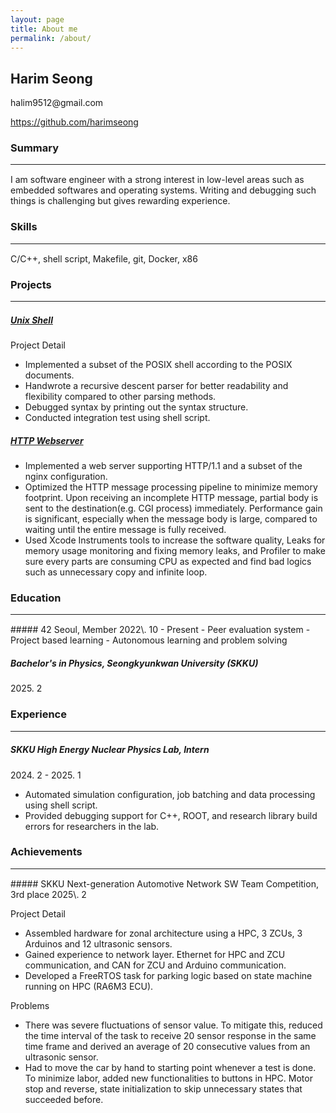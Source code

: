 ```yaml
---
layout: page
title: About me
permalink: /about/
---
```


## Harim Seong
<p>halim9512@gmail.com</p><p style="text-align: left"><a href="https://github.com/harimseong">https://github.com/harimseong</a></p>

### Summary
<hr style="border: none; border-bottom: 1px solid white;">
I am software engineer with a strong interest in low-level areas such as embedded softwares and operating systems. Writing and debugging such things is challenging but gives rewarding experience.

### Skills
<hr style="border: none; border-bottom: 1px solid white;">
C/C++, shell script, Makefile, git, Docker, x86 


### Projects
<hr style="border: none; border-bottom: 1px solid white;">

##### [Unix Shell](https://github.com/harimseong/shell_project)
Project Detail
- Implemented a subset of the POSIX shell according to the POSIX documents.
- Handwrote a recursive descent parser for better readability and flexibility compared to other parsing methods.
- Debugged syntax by printing out the syntax structure.
- Conducted integration test using shell script.

##### [HTTP Webserver](https://github.com/harimseong/HTTP_server)
- Implemented a web server supporting HTTP/1.1 and a subset of the nginx configuration.
- Optimized the HTTP message processing pipeline to minimize memory footprint. Upon receiving an incomplete HTTP message, partial body is sent to the destination(e.g. CGI process) immediately. Performance gain is significant, especially when the message body is large, compared to waiting until the entire message is fully received.
- Used Xcode Instruments tools to increase the software quality, Leaks for memory usage monitoring and fixing memory leaks, and Profiler to make sure every parts are consuming CPU as expected and find bad logics such as unnecessary copy and infinite loop.


### Education
<hr style="border: none; border-bottom: 1px solid white;">
##### 42 Seoul, Member
2022\. 10 - Present
- Peer evaluation system
- Project based learning
- Autonomous learning and problem solving


##### Bachelor's in Physics, Seongkyunkwan University (SKKU)
2025\. 2

### Experience
<hr style="border: none; border-bottom: 1px solid white;">

##### SKKU High Energy Nuclear Physics Lab, Intern
2024\. 2 - 2025. 1

- Automated simulation configuration, job batching and data processing using shell script.
- Provided debugging support for C++, ROOT, and research library build errors for researchers in the lab.


### Achievements
<hr style="border: none; border-bottom: 1px solid white;">
##### SKKU Next-generation Automotive Network SW Team Competition, 3rd place
2025\. 2

Project Detail
- Assembled hardware for zonal architecture using a HPC, 3 ZCUs, 3 Arduinos and 12 ultrasonic sensors.
- Gained experience to network layer. Ethernet for HPC and ZCU communication, and CAN for ZCU and Arduino communication.
- Developed a FreeRTOS task for parking logic based on state machine running on HPC (RA6M3 ECU).

Problems
- There was severe fluctuations of sensor value. To mitigate this, reduced the time interval of the task to receive 20 sensor response in the same time frame and derived an average of 20 consecutive values from an ultrasonic sensor.
- Had to move the car by hand to starting point whenever a test is done. To minimize labor, added new functionalities to buttons in HPC. Motor stop and reverse, state initialization to skip unnecessary states that succeeded before.
